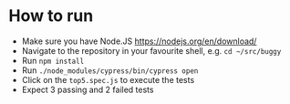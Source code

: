 # How to run

- Make sure you have Node.JS https://nodejs.org/en/download/
- Navigate to the repository in your favourite shell, e.g. `cd ~/src/buggy`
- Run `npm install`
- Run `./node_modules/cypress/bin/cypress open`
- Click on the `top5.spec.js` to execute the tests
- Expect 3 passing and 2 failed tests
